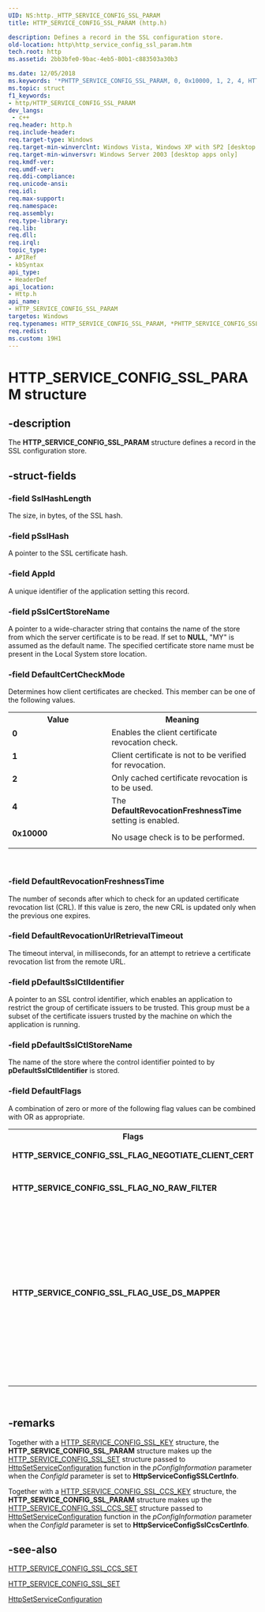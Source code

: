 ```yaml
---
UID: NS:http._HTTP_SERVICE_CONFIG_SSL_PARAM
title: HTTP_SERVICE_CONFIG_SSL_PARAM (http.h)

description: Defines a record in the SSL configuration store.
old-location: http\http_service_config_ssl_param.htm
tech.root: http
ms.assetid: 2bb3bfe0-9bac-4eb5-80b1-c883503a30b3

ms.date: 12/05/2018
ms.keywords: '*PHTTP_SERVICE_CONFIG_SSL_PARAM, 0, 0x10000, 1, 2, 4, HTTP_SERVICE_CONFIG_SSL_FLAG_NEGOTIATE_CLIENT_CERT, HTTP_SERVICE_CONFIG_SSL_FLAG_NO_RAW_FILTER, HTTP_SERVICE_CONFIG_SSL_FLAG_USE_DS_MAPPER, HTTP_SERVICE_CONFIG_SSL_PARAM, HTTP_SERVICE_CONFIG_SSL_PARAM structure [HTTP], PHTTP_SERVICE_CONFIG_SSL_PARAM, PHTTP_SERVICE_CONFIG_SSL_PARAM structure pointer [HTTP], _http_http_service_config_ssl_param, http.http_service_config_ssl_param, http/HTTP_SERVICE_CONFIG_SSL_PARAM, http/PHTTP_SERVICE_CONFIG_SSL_PARAM'
ms.topic: struct
f1_keywords:
- http/HTTP_SERVICE_CONFIG_SSL_PARAM
dev_langs:
 - c++
req.header: http.h
req.include-header: 
req.target-type: Windows
req.target-min-winverclnt: Windows Vista, Windows XP with SP2 [desktop apps only]
req.target-min-winversvr: Windows Server 2003 [desktop apps only]
req.kmdf-ver: 
req.umdf-ver: 
req.ddi-compliance: 
req.unicode-ansi: 
req.idl: 
req.max-support: 
req.namespace: 
req.assembly: 
req.type-library: 
req.lib: 
req.dll: 
req.irql: 
topic_type:
- APIRef
- kbSyntax
api_type:
- HeaderDef
api_location:
- Http.h
api_name:
- HTTP_SERVICE_CONFIG_SSL_PARAM
targetos: Windows
req.typenames: HTTP_SERVICE_CONFIG_SSL_PARAM, *PHTTP_SERVICE_CONFIG_SSL_PARAM
req.redist: 
ms.custom: 19H1
---
```


# HTTP_SERVICE_CONFIG_SSL_PARAM structure


## -description


The 
<b>HTTP_SERVICE_CONFIG_SSL_PARAM</b> structure defines a record in the SSL configuration store.


## -struct-fields




### -field SslHashLength

The size, in bytes,  of the SSL hash.


### -field pSslHash

A pointer to the SSL certificate hash.


### -field AppId

A unique identifier of the application setting this record.


### -field pSslCertStoreName

A pointer to a wide-character string that contains the name of the store from which the server certificate is to be read. If set to <b>NULL</b>, "MY" is assumed as the default name. The specified certificate store name must be present in the Local System store location.


### -field DefaultCertCheckMode

Determines how client certificates are checked. This member can be one of the following values.

<table>
<tr>
<th>Value</th>
<th>Meaning</th>
</tr>
<tr>
<td width="40%"><a id="0"></a><dl>
<dt><b>0</b></dt>
</dl>
</td>
<td width="60%">
Enables the client certificate revocation check.

</td>
</tr>
<tr>
<td width="40%"><a id="1"></a><dl>
<dt><b>1</b></dt>
</dl>
</td>
<td width="60%">
Client certificate is not to be verified for revocation.

</td>
</tr>
<tr>
<td width="40%"><a id="2"></a><dl>
<dt><b>2</b></dt>
</dl>
</td>
<td width="60%">
Only cached certificate revocation is to be used.

</td>
</tr>
<tr>
<td width="40%"><a id="4"></a><dl>
<dt><b>4</b></dt>
</dl>
</td>
<td width="60%">
The <b>DefaultRevocationFreshnessTime</b> setting is enabled.

</td>
</tr>
<tr>
<td width="40%"><a id="0x10000"></a><a id="0X10000"></a><dl>
<dt><b>0x10000</b></dt>
</dl>
</td>
<td width="60%">
No usage check is to be performed.

</td>
</tr>
</table>
 


### -field DefaultRevocationFreshnessTime

The number of seconds after which to check for an updated certificate revocation list (CRL). If this value is zero, the new CRL is updated only when the previous one expires.


### -field DefaultRevocationUrlRetrievalTimeout

The timeout interval, in milliseconds,  for an attempt to retrieve a certificate revocation list from the remote URL.


### -field pDefaultSslCtlIdentifier

A pointer to an SSL control identifier, which enables an application to restrict the group of certificate issuers to be trusted. This group must be a subset of the certificate issuers trusted by the machine on which the application is running.


### -field pDefaultSslCtlStoreName

The name of the store where the control identifier pointed to by <b>pDefaultSslCtlIdentifier</b> is stored.


### -field DefaultFlags

A combination of zero or more of the following flag values can be combined with OR as appropriate.

<table>
<tr>
<th>Flags</th>
<th>Meaning</th>
</tr>
<tr>
<td width="40%"><a id="HTTP_SERVICE_CONFIG_SSL_FLAG_NEGOTIATE_CLIENT_CERT"></a><a id="http_service_config_ssl_flag_negotiate_client_cert"></a><dl>
<dt><b>HTTP_SERVICE_CONFIG_SSL_FLAG_NEGOTIATE_CLIENT_CERT</b></dt>
</dl>
</td>
<td width="60%">
Enables a client certificate to be cached locally for subsequent use.

</td>
</tr>
<tr>
<td width="40%"><a id="HTTP_SERVICE_CONFIG_SSL_FLAG_NO_RAW_FILTER"></a><a id="http_service_config_ssl_flag_no_raw_filter"></a><dl>
<dt><b>HTTP_SERVICE_CONFIG_SSL_FLAG_NO_RAW_FILTER</b></dt>
</dl>
</td>
<td width="60%">
Prevents SSL requests from being passed to low-level ISAPI filters.

</td>
</tr>
<tr>
<td width="40%"><a id="HTTP_SERVICE_CONFIG_SSL_FLAG_USE_DS_MAPPER"></a><a id="http_service_config_ssl_flag_use_ds_mapper"></a><dl>
<dt><b>HTTP_SERVICE_CONFIG_SSL_FLAG_USE_DS_MAPPER</b></dt>
</dl>
</td>
<td width="60%">
Client certificates are mapped where possible to corresponding operating-system user accounts based on the certificate mapping rules stored in Active Directory. 




If this flag is set and the mapping is successful, the <b>Token</b> member of the 
<a href="https://docs.microsoft.com/windows/desktop/api/http/ns-http-http_ssl_client_cert_info">HTTP_SSL_CLIENT_CERT_INFO</a> structure is a handle to an 
<a href="https://docs.microsoft.com/windows/desktop/SecAuthZ/access-tokens">access token</a>. Release this token explicitly by closing the handle when the 
<b>HTTP_SSL_CLIENT_CERT_INFO</b> structure is no longer required.

</td>
</tr>
</table>
 


## -remarks



Together with a 
<a href="https://docs.microsoft.com/windows/desktop/api/http/ns-http-http_service_config_ssl_key">HTTP_SERVICE_CONFIG_SSL_KEY</a> structure, the <b>HTTP_SERVICE_CONFIG_SSL_PARAM</b> structure makes up the 
<a href="https://docs.microsoft.com/windows/desktop/api/http/ns-http-http_service_config_ssl_set">HTTP_SERVICE_CONFIG_SSL_SET</a> structure passed to 
<a href="https://docs.microsoft.com/windows/desktop/api/http/nf-http-httpsetserviceconfiguration">HttpSetServiceConfiguration</a> function in the <i>pConfigInformation</i> parameter when the <i>ConfigId</i> parameter is set to <b>HttpServiceConfigSSLCertInfo</b>.

Together with a 
<a href="https://docs.microsoft.com/windows/desktop/api/http/ns-http-http_service_config_ssl_ccs_key">HTTP_SERVICE_CONFIG_SSL_CCS_KEY</a> structure, the <b>HTTP_SERVICE_CONFIG_SSL_PARAM</b> structure makes up the 
<a href="https://docs.microsoft.com/windows/desktop/api/http/ns-http-http_service_config_ssl_ccs_set">HTTP_SERVICE_CONFIG_SSL_CCS_SET</a> structure passed to 
<a href="https://docs.microsoft.com/windows/desktop/api/http/nf-http-httpsetserviceconfiguration">HttpSetServiceConfiguration</a> function in the <i>pConfigInformation</i> parameter when the <i>ConfigId</i> parameter is set to <b>HttpServiceConfigSslCcsCertInfo</b>.




## -see-also




<a href="https://docs.microsoft.com/windows/desktop/api/http/ns-http-http_service_config_ssl_ccs_set">HTTP_SERVICE_CONFIG_SSL_CCS_SET</a>



<a href="https://docs.microsoft.com/windows/desktop/api/http/ns-http-http_service_config_ssl_set">HTTP_SERVICE_CONFIG_SSL_SET</a>



<a href="https://docs.microsoft.com/windows/desktop/api/http/nf-http-httpsetserviceconfiguration">HttpSetServiceConfiguration</a>
 

 

